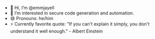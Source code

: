 - 👋 Hi, I’m @emmjayell
- 👀 I’m interested in secure code generation and automation.
- 😄 Pronouns: he/him
- ⚡ Currently favorite quote: "If you can't explain it simply, you don't understand it well enough." - Albert Einstein

<!---
emmjayell/emmjayell is a ✨ special ✨ repository because its `README.md` (this file) appears on your GitHub profile.
You can click the Preview link to take a look at your changes.
--->
